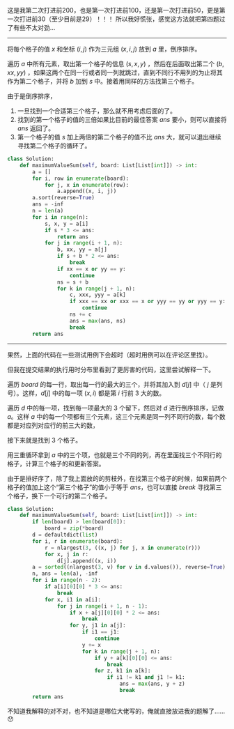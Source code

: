 这是我第二次打进前200，也是第一次打进前100，还是第一次打进前50，更是第一次打进前30（至少目前是29）！！！
所以我好慌张，感觉这方法就把第四题过了有些不太对劲…

---

将每个格子的值 $x$ 和坐标 $(i,j)$ 作为三元组 $(x,i,j)$ 放到 $a$ 里，倒序排序。

遍历 $a$ 中所有元素，取出第一个格子的信息 $(s,x,y)$ ，然后在后面取出第二个 $(b,xx,yy)$
，如果这两个在同一行或者同一列就跳过，直到不同行不用列的为止将其作为第二个格子，并将 $b$ 加到 $s$ 中。接着用同样的方法找第三个格子。

由于是倒序排序，

1. 一旦找到一个合适第三个格子，那么就不用考虑后面的了。
2. 找到的第一个格子的值的三倍如果比目前的最佳答案 $ans$ 要小，则可以直接将 $ans$ 返回了。
3. 第一个格子的值 $s$ 加上两倍的第二个格子的值不比 $ans$ 大，就可以退出继续寻找第二个格子的循环了。

```python
class Solution:
    def maximumValueSum(self, board: List[List[int]]) -> int:
        a = []
        for i, row in enumerate(board):
            for j, x in enumerate(row):
                a.append((x, i, j))
        a.sort(reverse=True)
        ans = -inf
        n = len(a)
        for i in range(n):
            s, x, y = a[i]
            if s * 3 <= ans:
                return ans
            for j in range(i + 1, n):
                b, xx, yy = a[j]
                if s + b * 2 <= ans:
                    break
                if xx == x or yy == y:
                    continue
                ns = s + b
                for k in range(j + 1, n):
                    c, xxx, yyy = a[k]
                    if xxx == xx or xxx == x or yyy == yy or yyy == y:
                        continue
                    ns += c
                    ans = max(ans, ns)
                    break
        return ans
```

---

果然，上面的代码在一些测试用例下会超时（超时用例可以在评论区里找）。

但我在提交结果的执行用时分布里看到了更厉害的代码，这里尝试解释一下。

遍历 $board$ 的每一行，取出每一行的最大的三个，并将其加入到 $d[j]$ 中（ $j$ 是列号）。这样，$d[j]$ 中的每一项 $(x,i)$ 都是第
$i$ 行前 3 大的数。

遍历 $d$ 中的每一项，找到每一项最大的 3 个留下，然后对 $d$ 进行倒序排序，记做 $a$。这样 $a$
中的每一个项都有三个元素，这三个元素是同一列不同行的数，每个数都是对应列对应行的前三大的数，

接下来就是找到 3 个格子。

用三重循环拿到 $a$ 中的三个项，也就是三个不同的列，再在里面找三个不同行的格子，计算三个格子的和更新答案。

由于是排好序了，除了我上面放的的剪枝外，在找第三个格子的时候，如果前两个格子的值加上这个“第三个格子”的值小于等于
$ans$，也可以直接 $break$ 寻找第三个格子，换下一个可行的第二个格子。

```python
class Solution:
    def maximumValueSum(self, board: List[List[int]]) -> int:
        if len(board) > len(board[0]):
            board = zip(*board)
        d = defaultdict(list)
        for i, r in enumerate(board):
            r = nlargest(3, ((x, j) for j, x in enumerate(r)))
            for x, j in r:
                d[j].append((x, i))
        a = sorted((nlargest(3, v) for v in d.values()), reverse=True)
        n, ans = len(a), -inf
        for i in range(n - 2):
            if a[i][0][0] * 3 <= ans:
                break
            for x, i1 in a[i]:
                for j in range(i + 1, n - 1):
                    if x + a[j][0][0] * 2 <= ans:
                        break
                    for y, j1 in a[j]:
                        if i1 == j1:
                            continue
                        y += x
                        for k in range(j + 1, n):
                            if y + a[k][0][0] <= ans:
                                break
                            for z, k1 in a[k]:
                                if i1 != k1 and j1 != k1:
                                    ans = max(ans, y + z)
                                    break
        return ans
```

不知道我解释的对不对，也不知道是哪位大佬写的，俺就直接放进我的题解了……😯
